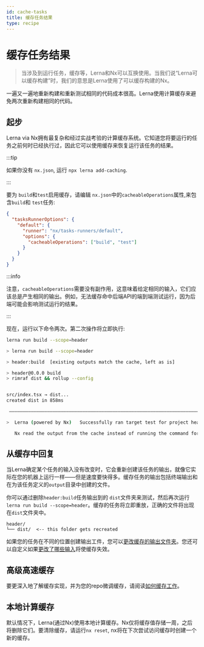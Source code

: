 ```yaml
---
id: cache-tasks
title: 缓存任务结果
type: recipe
---
```


# 缓存任务结果

> 当涉及到运行任务，缓存等，Lerna和Nx可以互换使用。当我们说“Lerna可以缓存构建”时，我们的意思是Lerna使用了可以缓存构建的Nx。

一遍又一遍地重新构建和重新测试相同的代码成本很高。Lerna使用计算缓存来避免两次重新构建相同的代码。

## 起步

Lerna via Nx拥有最复杂和经过实战考验的计算缓存系统。它知道您将要运行的任务之前何时已经执行过，因此它可以使用缓存来恢复运行该任务的结果。

:::tip

如果你没有 `nx.json`, 运行 `npx lerna add-caching`.

:::

要为 `build`和`test`启用缓存，请编辑 `nx.json`中的`cacheableOperations`属性,来包含`build`和 `test`任务:

```json title="nx.json"
{
  "tasksRunnerOptions": {
    "default": {
      "runner": "nx/tasks-runners/default",
      "options": {
        "cacheableOperations": ["build", "test"]
      }
    }
  }
}
```

:::info

注意，`cacheableOperations`需要没有副作用，这意味着给定相同的输入，它们应该总是产生相同的输出。例如，无法缓存命中后端API的端到端测试运行，因为后端可能会影响测试运行的结果。

:::

现在，运行以下命令两次。第二次操作将立即执行:

```bash
lerna run build --scope=header
```

```bash title="Terminal Output"
> lerna run build --scope=header

> header:build  [existing outputs match the cache, left as is]

> header@0.0.0 build
> rimraf dist && rollup --config


src/index.tsx → dist...
created dist in 858ms

 —————————————————————————————————————————————————————————————————————————————————————————————————————————————————————————

>  Lerna (powered by Nx)   Successfully ran target test for project header (4ms)

   Nx read the output from the cache instead of running the command for 1 out of 1 tasks.
```

## 从缓存中回复

当Lerna确定某个任务的输入没有改变时，它会重新创建该任务的输出，就像它实际在您的机器上运行一样——但是速度要快得多。缓存任务的输出包括终端输出和在为该任务定义的`output`目录中创建的文件。

你可以通过删除`header:build`任务输出到的 `dist`文件夹来测试，然后再次运行`lerna run build --scope=header`。缓存的任务将立即重放，正确的文件将出现在`dist`文件夹中。

```treeview
header/
└── dist/  <-- this folder gets recreated
```

如果您的任务在不同的位置创建输出工件，您可以[更改缓存的输出文件夹](https://nx.dev/reference/project-configuration#outputs)。您还可以自定义如果[更改了哪些输入](https://nx.dev/more-concepts/customizing-inputs)将使缓存失效。

## 高级高速缓存

要更深入地了解缓存实现，并为您的repo微调缓存，请阅读[如何缓存工作](../concepts/how-caching-works)。

## 本地计算缓存

默认情况下，Lerna(通过Nx)使用本地计算缓存。Nx仅将缓存值存储一周，之后将删除它们。要清除缓存，请运行`nx reset`, nx将在下次尝试访问缓存时创建一个新的缓存。

